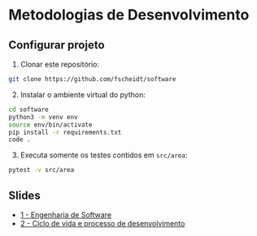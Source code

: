 # Metodologias de Desenvolvimento

## Configurar projeto

1. Clonar este repositório:

```bash
git clone https://github.com/fscheidt/software
```

2. Instalar o ambiente virtual do python:

```bash
cd software
python3 -m venv env
source env/bin/activate
pip install -r requirements.txt
code .
```

3. Executa somente os testes contidos em `src/area`:

```bash
pytest -v src/area
```

## Slides

- [1 - Engenharia de Software](/slides/01-Engenharia%20de%20software.pdf)
- [2 - Ciclo de vida e processo de desenvolvimento](/slides/02-Ciclo-de-vida.pdf)
